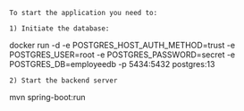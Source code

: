 ```
To start the application you need to:

1) Initiate the database:
```
docker run -d -e POSTGRES_HOST_AUTH_METHOD=trust -e POSTGRES_USER=root -e POSTGRES_PASSWORD=secret -e POSTGRES_DB=employeedb -p 5434:5432 postgres:13
```
2) Start the backend server 
``` 
mvn spring-boot:run